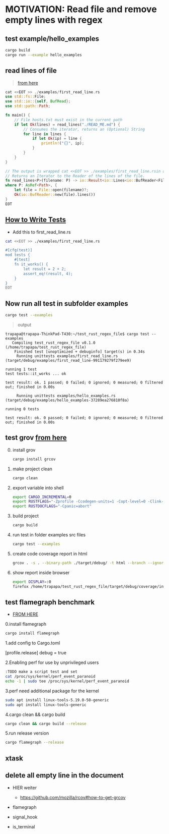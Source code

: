 # MOTIVATION: Read file and remove empty lines with regex

## test example/hello_examples

```bash
cargo build
cargo run --example hello_examples
```

## read lines of file

> [from here](https://doc.rust-lang.org/rust-by-example/std_misc/file/read_lines.html)

```rust
cat <<EOT >> ./examples/first_read_line.rs
use std::fs::File;
use std::io::{self, BufRead};
use std::path::Path;

fn main() {
    // File hosts.txt must exist in the current path
    if let Ok(lines) = read_lines("./READ_ME.md") {
        // Consumes the iterator, returns an (Optional) String
        for line in lines {
            if let Ok(ip) = line {
                println!("{}", ip);
            }
        }
    }
}

// The output is wrapped cat <<EOT >> ./examples/first_read_line.rsin a Result to allow matching on errors
// Returns an Iterator to the Reader of the lines of the file.
fn read_lines<P>(filename: P) -> io::Result<io::Lines<io::BufReader<File>>>
where P: AsRef<Path>, {
    let file = File::open(filename)?;
    Ok(io::BufReader::new(file).lines())
}
EOT
```

## [How to Write Tests](https://doc.rust-lang.org/book/ch11-01-writing-tests.html)

- Add this to first_read_line.rs

```bash
cat <<EOT >> ./examples/first_read_line.rs

#[cfg(test)]
mod tests {
    #[test]
    fn it_works() {
        let result = 2 + 2;
        assert_eq!(result, 4);
    }
}
EOT
```

## Now run all test in subfolder examples

```bash
cargo test --examples
```

> output

```shell
trapapa@trapapa-ThinkPad-T430:~/test_rust_regex_file$ cargo test --examples
   Compiling test_rust_regex_file v0.1.0 (/home/trapapa/test_rust_regex_file)
    Finished test [unoptimized + debuginfo] target(s) in 0.34s
     Running unittests examples/first_read_line.rs (target/debug/examples/first_read_line-991179279f279ee9)

running 1 test
test tests::it_works ... ok

test result: ok. 1 passed; 0 failed; 0 ignored; 0 measured; 0 filtered out; finished in 0.00s

     Running unittests examples/hello_examples.rs (target/debug/examples/hello_examples-37289ea276810f8a)

running 0 tests

test result: ok. 0 passed; 0 failed; 0 ignored; 0 measured; 0 filtered out; finished in 0.00s
```

## test grov [from here](https://github.com/mozilla/grcov#how-to-get-grcov)

0. install grov

    ```bash
    cargo install grcov
    ```

1. make project clean

   ```bash
   cargo clean
   ```

2. export variable into shell

   ```bash
   export CARGO_INCREMENTAL=0
   export RUSTFLAGS="-Zprofile -Ccodegen-units=1 -Copt-level=0 -Clink-dead-code -Coverflow-checks=off -Zpanic_abort_tests -Cpanic=abort"
   export RUSTDOCFLAGS="-Cpanic=abort"
   ```

3. build project

   ```bash
   cargo build
   ```

4. run test in folder examples src files

   ```bash
   cargo test --examples
   ```

5. create code coverage report in html

   ```bash
   grcov . -s . --binary-path ./target/debug/ -t html --branch --ignore-not-existing -o ./target/debug/coverage/
   ```

6. show report inside browser

   ```bash
   export DISPLAY=:0
   firefox /home/trapapa/test_rust_regex_file/target/debug/coverage/index.html
   ```

## test flamegraph benchmark

- [FROM HERE](https://github.com/killercup/cargo-flamegraph)

0.install flamegraph

```bash
cargo install flamegraph    
```

1.add config to Cargo.toml

[profile.release]
debug = true

2.Enabling perf for use by unprivileged users

```bash
:TODO make a script test and set
cat /proc/sys/kernel/perf_event_paranoid
echo -1 | sudo tee /proc/sys/kernel/perf_event_paranoid
```

3.perf need additional package for the kernel

```bash
sudo apt install linux-tools-5.19.0-50-generic
sudo apt install linux-tools-generic
```

4.cargo clean && cargo build

```bash
cargo clean && cargo build --release
```

5.run release version

```bash
cargo flamegraph --release
```

## xtask

## delete all empty line in the document

- HIER weiter

  - https://github.com/mozilla/rcov#how-to-get-grcov

- flamegraph
- signal_hook
- is_terminal
